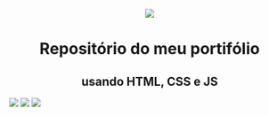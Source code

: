 <p align="center">
<img src="https://i.postimg.cc/V62ZgLv7/frierencomida.jpg">
</p>

<h1 align="center">
Repositório do meu portifólio
</h1>
<h2 align="center">
usando HTML, CSS e JS
</h2>
<img src="https://i.postimg.cc/8c5kR4Fd/HTMLZUDO.webp">
<img src="https://i.postimg.cc/WpW12BK5/css-3.png">
<img src="https://i.postimg.cc/jj4RBmPQ/javascript.webp">
